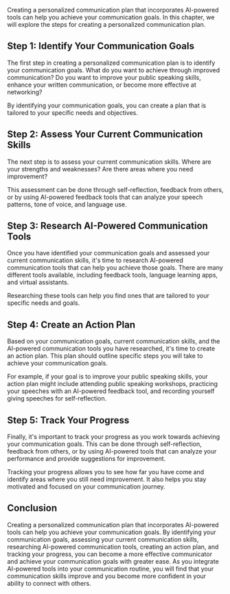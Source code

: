 
Creating a personalized communication plan that incorporates AI-powered tools can help you achieve your communication goals. In this chapter, we will explore the steps for creating a personalized communication plan.

Step 1: Identify Your Communication Goals
-----------------------------------------

The first step in creating a personalized communication plan is to identify your communication goals. What do you want to achieve through improved communication? Do you want to improve your public speaking skills, enhance your written communication, or become more effective at networking?

By identifying your communication goals, you can create a plan that is tailored to your specific needs and objectives.

Step 2: Assess Your Current Communication Skills
------------------------------------------------

The next step is to assess your current communication skills. Where are your strengths and weaknesses? Are there areas where you need improvement?

This assessment can be done through self-reflection, feedback from others, or by using AI-powered feedback tools that can analyze your speech patterns, tone of voice, and language use.

Step 3: Research AI-Powered Communication Tools
-----------------------------------------------

Once you have identified your communication goals and assessed your current communication skills, it's time to research AI-powered communication tools that can help you achieve those goals. There are many different tools available, including feedback tools, language learning apps, and virtual assistants.

Researching these tools can help you find ones that are tailored to your specific needs and goals.

Step 4: Create an Action Plan
-----------------------------

Based on your communication goals, current communication skills, and the AI-powered communication tools you have researched, it's time to create an action plan. This plan should outline specific steps you will take to achieve your communication goals.

For example, if your goal is to improve your public speaking skills, your action plan might include attending public speaking workshops, practicing your speeches with an AI-powered feedback tool, and recording yourself giving speeches for self-reflection.

Step 5: Track Your Progress
---------------------------

Finally, it's important to track your progress as you work towards achieving your communication goals. This can be done through self-reflection, feedback from others, or by using AI-powered tools that can analyze your performance and provide suggestions for improvement.

Tracking your progress allows you to see how far you have come and identify areas where you still need improvement. It also helps you stay motivated and focused on your communication journey.

Conclusion
----------

Creating a personalized communication plan that incorporates AI-powered tools can help you achieve your communication goals. By identifying your communication goals, assessing your current communication skills, researching AI-powered communication tools, creating an action plan, and tracking your progress, you can become a more effective communicator and achieve your communication goals with greater ease. As you integrate AI-powered tools into your communication routine, you will find that your communication skills improve and you become more confident in your ability to connect with others.

